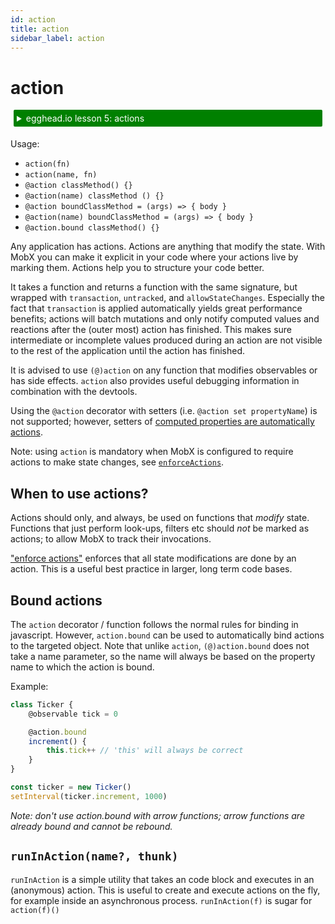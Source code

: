 ```yaml
---
id: action
title: action
sidebar_label: action
---
```


<div id='codefund' style='float:right'></div>

# action

<details>
    <summary style="color: white; background:green;padding:5px;margin:5px;border-radius:2px">egghead.io lesson 5: actions</summary>
    <br>
    <div style="padding:5px;">
        <iframe style="border: none;" width=760 height=427  src="https://egghead.io/lessons/react-use-mobx-actions-to-change-and-guard-state/embed" ></iframe>
    </div>
    <a style="font-style:italic;padding:5px;margin:5px;"  href="https://egghead.io/lessons/react-use-mobx-actions-to-change-and-guard-state">Hosted on egghead.io</a>
</details>

Usage:
* `action(fn)`
* `action(name, fn)`
* `@action classMethod() {}`
* `@action(name) classMethod () {}`
* `@action boundClassMethod = (args) => { body }`
* `@action(name) boundClassMethod = (args) => { body }`
* `@action.bound classMethod() {}`

Any application has actions. Actions are anything that modify the state.
With MobX you can make it explicit in your code where your actions live by marking them.
Actions help you to structure your code better.

It takes a function and returns a function with the same signature, but wrapped with `transaction`, `untracked`, and `allowStateChanges`.
Especially the fact that `transaction` is applied automatically yields great performance benefits;
actions will batch mutations and only notify computed values and reactions after the (outer most) action has finished.
This makes sure intermediate or incomplete values produced during an action are not visible to the rest of the application until the action has finished.

It is advised to use `(@)action` on any function that modifies observables or has side effects.
`action` also provides useful debugging information in combination with the devtools.

Using the `@action` decorator with setters (i.e. `@action set propertyName`) is not supported; however, setters of [computed properties are automatically actions](https://github.com/mobxjs/mobx/blob/gh-pages/docs/refguide/computed-decorator.md#setters-for-computed-values).

Note: using `action` is mandatory when MobX is configured to require actions to make state changes, see [`enforceActions`](https://github.com/mobxjs/mobx/blob/gh-pages/docs/refguide/api.md#configure).

## When to use actions?

Actions should only, and always, be used on functions that _modify_ state.
Functions that just perform look-ups, filters etc should _not_ be marked as actions; to allow MobX to track their invocations.


["enforce actions"](https://github.com/mobxjs/mobx/blob/gh-pages/docs/refguide/api.md#configure) enforces that all state modifications are done by an action. This is a useful best practice in larger, long term code bases.

## Bound actions

The `action` decorator / function follows the normal rules for binding in javascript.
However, `action.bound` can be used to automatically bind actions to the targeted object.
Note that unlike `action`, `(@)action.bound` does not take a name parameter, so the name will always be based on the property name to which the action is bound.

Example:

```javascript
class Ticker {
	@observable tick = 0

	@action.bound
	increment() {
		this.tick++ // 'this' will always be correct
	}
}

const ticker = new Ticker()
setInterval(ticker.increment, 1000)
```

_Note: don't use *action.bound* with arrow functions; arrow functions are already bound and cannot be rebound._


## `runInAction(name?, thunk)`

`runInAction` is a simple utility that takes an code block and executes in an (anonymous) action. This is useful to create and execute actions on the fly, for example inside an asynchronous process. `runInAction(f)` is sugar for `action(f)()`

